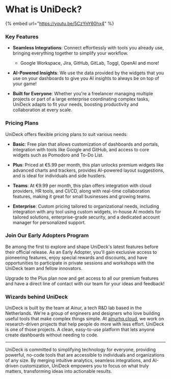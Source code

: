 # What is UniDeck?

{% embed url="https://youtu.be/5CzYnY60hx4" %}

### Key Features

* **Seamless Integrations**: Connect effortlessly with tools you already use, bringing everything together to simplify your workflow.
  *   Google Workspace, Jira, GitHub, GitLab, Toggl, OpenAI and more!


*   **AI-Powered Insights**: We use the data provided by the widgets that you use on your dashboards to give you AI insights to always be on top of your game!


*   **Built for Everyone**: Whether you're a freelancer managing multiple projects or part of a large enterprise coordinating complex tasks, UniDeck adapts to fit your needs, boosting productivity and collaboration at every scale.



### Pricing Plans

UniDeck offers flexible pricing plans to suit various needs:

*   **Basic**: Free plan that allows customization of dashboards and portals, integration with tools like Google and GitHub, and access to core widgets such as Pomodoro and To-Do List.


*   **Plus**: Priced at €5.99 per month, this plan unlocks premium widgets like advanced charts and trackers, provides AI-powered layout suggestions, and is ideal for individuals and side hustlers.


*   **Teams**: At €9.99 per month, this plan offers integration with cloud providers, HR tools, and CI/CD, along with real-time collaboration features, making it great for small businesses and growing teams.


*   **Enterprise**: Custom pricing tailored to organizational needs, including integration with any tool using custom widgets, in-house AI models for tailored solutions, enterprise-grade security, and a dedicated account manager for personalized support.



### Join Our Early Adopters Program

Be among the first to explore and shape UniDeck's latest features before their official release. As an Early Adopter, you'll gain exclusive access to pioneering features, enjoy special rewards and discounts, and have opportunities to participate in private sessions and workshops with the UniDeck team and fellow innovators.

Upgrade to the Plus plan now and get access to all our premium features and have a direct line of contact with our team for your ideas and feedback!

### Wizards behind UniDeck

UniDeck is built by the team at Ainur, a tech R\&D lab based in the Netherlands. We're a group of engineers and designers who love building useful tools that make complex things simple. At [ainurhq.cloud](https://ainurhq.cloud), we work on research-driven projects that help people do more with less effort. UniDeck is one of those projects. A clean, easy-to-use platform that lets anyone create dashboards without needing to code.

***

UniDeck is committed to simplifying technology for everyone, providing powerful, no-code tools that are accessible to individuals and organizations of any size. By merging intuitive analytics, seamless integrations, and AI-driven customization, UniDeck empowers you to focus on what truly matters, transforming ideas into actionable results.
